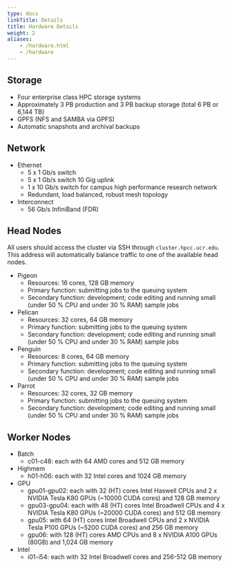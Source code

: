 ```yaml
---
type: docs
linkTitle: Details
title: Hardware Details
weight: 2
aliases:
    - /hardware.html
    - /hardware
---
```


## Storage
* Four enterprise class HPC storage systems
* Approximately 3 PB production and 3 PB backup storage (total 6 PB or 6,144 TB)
* GPFS (NFS and SAMBA via GPFS)
* Automatic snapshots and archival backups

## Network
* Ethernet
    * 5 x 1 Gb/s switch
    * 5 x 1 Gb/s switch 10 Gig uplink
    * 1 x 10 Gb/s switch for campus high performance research network
    * Redundant, load balanced, robust mesh topology
* Interconnect
    * 56 Gb/s InfiniBand (FDR)

## Head Nodes
All users should access the cluster via SSH through `cluster.hpcc.ucr.edu`. This address will automatically balance traffic to one of the available head nodes.

* Pigeon
    * Resources: 16 cores, 128 GB memory
    * Primary function: submitting jobs to the queuing system
    * Secondary function: development; code editing and running small (under 50 % CPU and under 30 % RAM) sample jobs
* Pelican
    * Resources: 32 cores, 64 GB memory
    * Primary function: submitting jobs to the queuing system
    * Secondary function: development; code editing and running small (under 50 % CPU and under 30 % RAM) sample jobs
* Penguin
    * Resources: 8 cores, 64 GB memory
    * Primary function: submitting jobs to the queuing system
    * Secondary function: development; code editing and running small (under 50 % CPU and under 30 % RAM) sample jobs
* Parrot
    * Resources: 32 cores, 32 GB memory
    * Primary function: submitting jobs to the queuing system
    * Secondary function: development; code editing and running small (under 50 % CPU and under 30 % RAM) sample jobs

## Worker Nodes
* Batch
    * c01-c48: each with 64 AMD cores and 512 GB memory
* Highmem
    * h01-h06: each with 32 Intel cores and 1024 GB memory
* GPU
    * gpu01-gpu02: each with 32 (HT) cores Intel Haswell CPUs and 2 x NVIDIA Tesla K80 GPUs (~10000 CUDA cores) and 128 GB memory
    * gpu03-gpu04: each with 48 (HT) cores Intel Broadwell CPUs and 4 x NVIDIA Tesla K80 GPUs (~20000 CUDA cores) and 512 GB memory
    * gpu05: with 64 (HT) cores Intel Broadwell CPUs and 2 x NVIDIA Tesla P100 GPUs (~5200 CUDA cores) and 256 GB memory
    * gpu06: with 128 (HT) cores AMD CPUs and 8 x NVIDIA A100 GPUs (80GB) and 1,024 GB memory
* Intel
    * i01-i54: each with 32 Intel Broadwell cores and 256-512 GB memory
